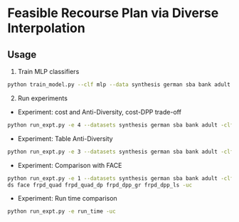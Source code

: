 # Feasible Recourse Plan via Diverse Interpolation


## Usage

1. Train MLP classifiers

```sh
python train_model.py --clf mlp --data synthesis german sba bank adult --num-proc 16
```

2. Run experiments

* Experiment: cost and Anti-Diversity, cost-DPP trade-off

```sh
python run_expt.py -e 4 --datasets synthesis german sba bank adult -clf mlp --methods dice frpd_quad frpd_quad_dp frpd_dpp_gr frpd_dpp_ls -uc
```

* Experiment: Table Anti-Diversity

```sh
python run_expt.py -e 3 --datasets synthesis german sba bank adult -clf mlp --methods frpd_quad frpd_quad_dp frpd_dpp_gr frpd_dpp_ls dice -uc
```

* Experiment: Comparison with FACE

```sh                                                                              
python run_expt.py -e 1 --datasets synthesis german sba bank adult -clf mlp --metho
ds face frpd_quad frpd_quad_dp frpd_dpp_gr frpd_dpp_ls -uc                         
```                                                                                

* Experiment: Run time comparison

```sh
python run_expt.py -e run_time -uc
```
